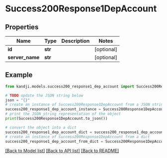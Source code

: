 # Success200Response1DepAccount


## Properties

Name | Type | Description | Notes
------------ | ------------- | ------------- | -------------
**id** | **str** |  | [optional] 
**server_name** | **str** |  | [optional] 

## Example

```python
from kandji.models.success200_response1_dep_account import Success200Response1DepAccount

# TODO update the JSON string below
json = "{}"
# create an instance of Success200Response1DepAccount from a JSON string
success200_response1_dep_account_instance = Success200Response1DepAccount.from_json(json)
# print the JSON string representation of the object
print(Success200Response1DepAccount.to_json())

# convert the object into a dict
success200_response1_dep_account_dict = success200_response1_dep_account_instance.to_dict()
# create an instance of Success200Response1DepAccount from a dict
success200_response1_dep_account_from_dict = Success200Response1DepAccount.from_dict(success200_response1_dep_account_dict)
```
[[Back to Model list]](../README.md#documentation-for-models) [[Back to API list]](../README.md#documentation-for-api-endpoints) [[Back to README]](../README.md)



